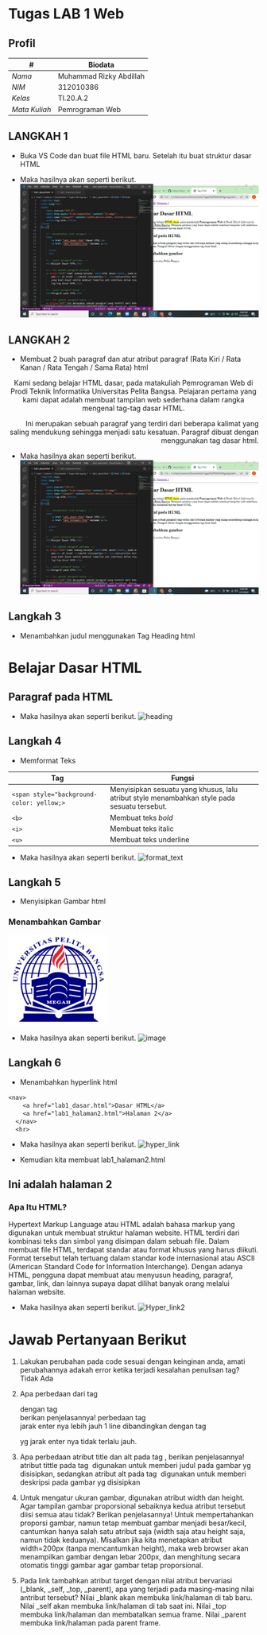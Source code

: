 # Tugas LAB 1 Web
## Profil
| # | Biodata |
| -------- | --- |
| *Nama* | Muhammad Rizky Abdillah |
| *NIM* | 312010386 |
| *Kelas* | TI.20.A.2 |
| *Mata Kuliah* | Pemrograman Web |

## LANGKAH 1
* Buka VS Code dan buat file HTML baru. Setelah itu buat struktur dasar HTML


<!DOCTYPE html>
<html lang="en">
<head>
    <meta charset="UTF-8">
    <meta http-equiv="X-UA-Compatible" content="IE=edge">
    <meta name="viewport" content="width=device-width, initial-scale=1.0">
    <title>Tag HTML</title>
</head>
<body>
    
</body>
</html>


* Maka hasilnya akan seperti berikut.
![struktur](halaman1.png)

## LANGKAH 2
* Membuat 2 buah paragraf dan atur atribut paragraf (Rata Kiri / Rata Kanan / Rata Tengah / Sama Rata)
html
<!-- Ini adalah paragraf pertama -->
<p align="center">Kami sedang belajar HTML dasar, pada matakuliah Pemrograman Web di Prodi Teknik Informatika Universitas Pelita Bangsa. Pelajaran pertama yang kami dapat adalah membuat tampilan web sederhana dalam rangka mengenal tag-tag dasar HTML.</p>

<!-- Ini adalah paragraf kedua -->
<p align="right">Ini merupakan sebuah paragraf yang terdiri dari beberapa kalimat yang saling mendukung sehingga menjadi satu kesatuan. Paragraf dibuat dengan menggunakan tag dasar html.</p>


* Maka hasilnya akan seperti berikut.
![paragraf](paragraf.png)

## Langkah 3
* Menambahkan judul menggunakan Tag Heading
html
<!-- judul paragraf pertama -->
<h1>Belajar Dasar HTML</h1>

<!-- judul paragraf kedua -->
<h2>Paragraf pada HTML</h2>


* Maka hasilnya akan seperti berikut.
![heading](judul.png)

## Langkah 4
* Memformat Teks

| Tag | Fungsi |
| -------- | --- |
| `<span style="background-color: yellow;>` | Menyisipkan sesuatu yang khusus, lalu atribut style menambahkan style pada sesuatu tersebut. |
| `<b>` | Membuat teks *bold* |
| `<i>` | Membuat teks italic |
| `<u>` | Membuat teks underline |

* Maka hasilnya akan seperti berikut.
![format_text](format_text.png)

## Langkah 5
* Menyisipkan Gambar
html
<!-- sub judul paragraf -->
<h3>Menambahkan Gambar</h3>

<!-- menambahkan gambar pada dokumen -->
<img src="Logo_UPB.png" width="200" title="Logo Univeritas Pelita Bangsa">

* Maka hasilnya akan seperti berikut.
![image](Image.png)

## Langkah 6
* Menambahkan hyperlink
html
<!-- menambahkan link navigasi -->
    <nav>
        <a href="lab1_dasar.html">Dasar HTML</a>
        <a href="lab1_halaman2.html">Halaman 2</a>
      </nav>
      <hr>

* Maka hasilnya akan seperti berikut.
![hyper_link](link.png)

* Kemudian kita membuat lab1_halaman2.html


<!DOCTYPE html>
<html lang="en">
<head>
<meta charset="UTF-8">
<meta http-equiv="X-UA-Compatible" content="IE=edge">
<meta name="viewport" content="width=device-width, initial-scale=1.0">
<title>Halaman 2</title>
</head>
<body>

<h2>Ini adalah halaman 2</h2>
<h3>Apa Itu HTML? </h3>

<p> Hypertext Markup Language atau HTML adalah bahasa markup yang digunakan untuk membuat struktur halaman website. 
    HTML terdiri dari kombinasi teks dan simbol yang disimpan dalam sebuah file. Dalam membuat file HTML, terdapat standar atau format khusus yang harus diikuti. Format tersebut telah tertuang dalam standar kode internasional atau ASCII (American Standard Code for Information Interchange). 
    Dengan adanya HTML, pengguna dapat membuat atau menyusun heading, paragraf, gambar, link, dan lainnya supaya dapat dilihat banyak orang melalui halaman website. 
</body>
</html>


* Maka hasilnya akan seperti berikut.
![Hyper_link2](halam2.png)

# Jawab Pertanyaan Berikut

1. Lakukan perubahan pada code sesuai dengan keinginan anda, amati perubahannya adakah error ketika terjadi kesalahan penulisan tag?
Tidak Ada

2. Apa perbedaan dari tag <p> dengan tag <br> berikan penjelasannya!
perbedaan  tag <br> jarak enter nya lebih jauh 1 line dibandingkan dengan tag <p> yg jarak enter nya tidak terlalu jauh.

3. Apa perbedaan atribut title dan alt pada tag <img>, berikan penjelasannya!
atribut tittle pada tag <img> digunakan untuk memberi judul pada gambar yg disisipkan, sedangkan
atribut alt pada tag <img> digunakan untuk memberi deskripsi pada gambar yg disisipkan

4. Untuk mengatur ukuran gambar, digunakan atribut width dan height. Agar tampilan gambar proporsional sebaiknya kedua atribut tersebut diisi semua atau tidak? Berikan penjelasannya!
Untuk mempertahankan proporsi gambar, namun tetap membuat gambar menjadi besar/kecil, cantumkan
hanya salah satu atribut saja (width saja atau height saja, namun tidak keduanya). Misalkan
jika kita menetapkan atribut width=200px (tanpa mencantumkan height), maka web browser akan
menampilkan gambar dengan lebar 200px, dan menghitung secara otomatis tinggi gambar agar gambar
tetap proporsional.

5. Pada link tambahkan atribut target dengan nilai atribut bervariasi (_blank, _self, _top, _parent), apa yang terjadi pada masing-masing nilai antribut tersebut?
Nilai _blank akan membuka link/halaman di tab baru.
Nilai _self akan membuka link/halaman di tab saat ini.
Nilai _top membuka link/halaman dan membatalkan semua frame.
Nilai _parent membuka link/halaman pada parent frame.
